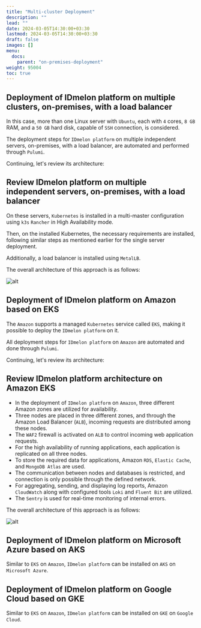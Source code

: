 ```yaml
---
title: "Multi-cluster Deployment"
description: ""
lead: ""
date: 2024-03-05T14:30:00+03:30
lastmod: 2024-03-05T14:30:00+03:30
draft: false
images: []
menu:
  docs:
    parent: "on-premises-deployment"
weight: 95004
toc: true
---
```


## Deployment of IDmelon platform on multiple clusters, on-premises, with a load balancer

In this case, more than one Linux server with `Ubuntu`, each with `4` cores, `8 GB` RAM, and a `50 GB` hard disk, capable of `SSH` connection, is considered.

The deployment steps for `IDmelon platform` on multiple independent servers, on-premises, with a load balancer, are automated and performed through `Pulumi`.

Continuing, let's review its architecture:

## Review IDmelon platform on multiple independent servers, on-premises, with a load balancer

On these servers, `Kubernetes` is installed in a multi-master configuration using `k3s` `Rancher` in High Availability mode.

Then, on the installed Kubernetes, the necessary requirements are installed, following similar steps as mentioned earlier for the single server deployment.

Additionally, a load balancer is installed using `MetalLB`.

The overall architecture of this approach is as follows:

![alt](/images/vendor/deploy/idmelon_cloud_03.svg)

## Deployment of IDmelon platform on Amazon based on EKS

The `Amazon` supports a managed `Kubernetes` service called `EKS`, making it possible to deploy the `IDmelon platform` on it.

All deployment steps for `IDmelon platform` on `Amazon` are automated and done through `Pulumi`.

Continuing, let's review its architecture:

## Review IDmelon platform architecture on Amazon EKS

- In the deployment of `IDmelon platform` on `Amazon`, three different Amazon zones are utilized for availability.
- Three nodes are placed in three different zones, and through the Amazon Load Balancer (`ALB`), incoming requests are distributed among these nodes.
- The `WAF2` firewall is activated on `ALB` to control incoming web application requests.
- For the high availability of running applications, each application is replicated on all three nodes.
- To store the required data for applications, Amazon `RDS`, `Elastic Cache`, and `MongoDB Atlas` are used.
- The communication between nodes and databases is restricted, and connection is only possible through the defined network.
- For aggregating, sending, and displaying log reports, Amazon `CloudWatch` along with configured tools `Loki` and `Fluent Bit` are utilized.
- The `Sentry` is used for real-time monitoring of internal errors.

The overall architecture of this approach is as follows:

![alt](/images/vendor/deploy/idmelon_cloud_01.svg)

## Deployment of IDmelon platform on Microsoft Azure based on AKS

Similar to `EKS` on `Amazon`, `IDmelon platform` can be installed on `AKS` on `Microsoft Azure`.

## Deployment of IDmelon platform on Google Cloud based on GKE

Similar to `EKS` on `Amazon`, `IDmelon platform` can be installed on `GKE` on `Google Cloud`.

